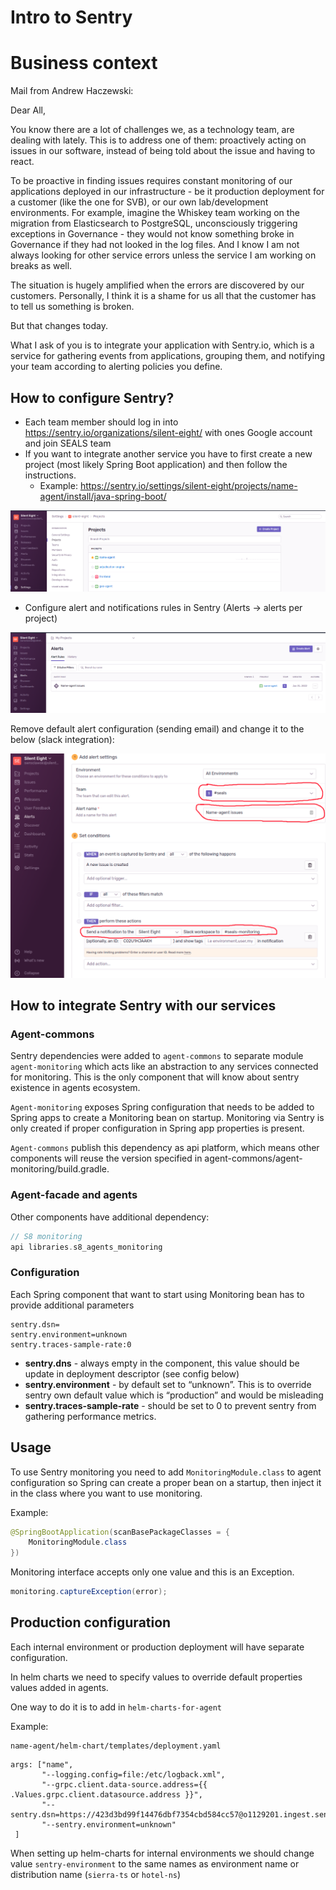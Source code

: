 # Intro to Sentry

# Business context

Mail from Andrew Haczewski:

<p>
Dear All,

You know there are a lot of challenges we, as a technology team, are dealing with lately. This is to
address one of them: proactively acting on issues in our software, instead of being told about the
issue and having to react.

To be proactive in finding issues requires constant monitoring of our applications deployed in our
infrastructure - be it production deployment for a customer (like the one for SVB), or our own
lab/development environments. For example, imagine the Whiskey team working on the migration from
Elasticsearch to PostgreSQL, unconsciously triggering exceptions in Governance - they would not know
something broke in Governance if they had not looked in the log files. And I know I am not always
looking for other service errors unless the service I am working on breaks as well.

The situation is hugely amplified when the errors are discovered by our customers. Personally, I
think it is a shame for us all that the customer has to tell us something is broken.

But that changes today.

What I ask of you is to integrate your application with Sentry.io, which is a service for gathering
events from applications, grouping them, and notifying your team according to alerting policies you
define.
</p>

## How to configure Sentry?

- Each team member should log in into https://sentry.io/organizations/silent-eight/ with ones Google
  account and join SEALS team
- If you want to integrate another service you have to first create a new project (most likely
  Spring Boot application) and then follow the instructions.
    - Example: https://sentry.io/settings/silent-eight/projects/name-agent/install/java-spring-boot/

![Sentry projects](img/sentry-01.png "Projects")

- Configure alert and notifications rules in Sentry (Alerts -> alerts per project)

![Sentry alerts](img/sentry-02.png "Alerts")

Remove default alert configuration (sending email) and change it to the below (slack integration):

![Alert config](img/sentry-03.png "Alerts configuration")

## How to integrate Sentry with our services

### Agent-commons

Sentry dependencies were added to `agent-commons` to separate module `agent-monitoring` which acts
like an abstraction to any services connected for monitoring. This is the only component that will
know about sentry existence in agents ecosystem.

`Agent-monitoring` exposes Spring configuration that needs to be added to Spring apps to create a
Monitoring bean on startup. Monitoring via Sentry is only created if proper configuration in Spring
app properties is present.

`Agent-commons` publish this dependency as api platform, which means other components will reuse the
version specified in agent-commons/agent-monitoring/build.gradle.

### Agent-facade and agents

Other components have additional dependency:

```gradle
// S8 monitoring
api libraries.s8_agents_monitoring
```

### Configuration

Each Spring component that want to start using Monitoring bean has to provide additional parameters

```properties
sentry.dsn=
sentry.environment=unknown
sentry.traces-sample-rate:0
```

- **sentry.dns** - always empty in the component, this value should be update in deployment
  descriptor (see config below)
- **sentry.environment** - by default set to “unknown”. This is to override sentry own default value
  which is “production” and would be misleading
- **sentry.traces-sample-rate** - should be set to 0 to prevent sentry from gathering performance
  metrics.

## Usage

To use Sentry monitoring you need to add `MonitoringModule.class` to agent configuration so Spring
can create a proper bean on a startup, then inject it in the class where you want to use monitoring.

Example:

```java
@SpringBootApplication(scanBasePackageClasses = {
    MonitoringModule.class
})
```

Monitoring interface accepts only one value and this is an Exception.

```java
monitoring.captureException(error);
```

## Production configuration

Each internal environment or production deployment will have separate configuration.

In helm charts we need to specify values to override default properties values added in agents.

One way to do it is to add in `helm-charts-for-agent`

Example:

```
name-agent/helm-chart/templates/deployment.yaml
```

```
args: ["name",
       "--logging.config=file:/etc/logback.xml",
       "--grpc.client.data-source.address={{ .Values.grpc.client.datasource.address }}",
       "--sentry.dsn=https://423d3bd99f14476dbf7354cbd584cc57@o1129201.ingest.sentry.io/6176119",
       "--sentry.environment=unknown"
 ]
```

When setting up helm-charts for internal environments we should change value `sentry-environment` to
the same names as environment name or distribution name (`sierra-ts` or `hotel-ns`)
